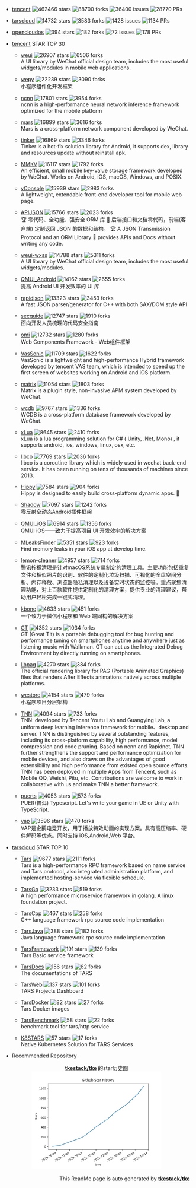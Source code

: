 
+ [tencent](https://github.com/tencent)
![462466 stars](https://img.shields.io/badge/Stars-462466-green)
![88700 forks](https://img.shields.io/badge/Forks-88700-green)
![36400 issues](https://img.shields.io/badge/Issues-36400-green)
![28770 PRs](https://img.shields.io/badge/PRs-28770-green)

+ [tarscloud](https://github.com/tarscloud)
![14732 stars](https://img.shields.io/badge/Stars-14732-green)
![3583 forks](https://img.shields.io/badge/Forks-3583-green)
![1428 issues](https://img.shields.io/badge/Issues-1428-green)
![1134 PRs](https://img.shields.io/badge/PRs-1134-green)

+ [opencloudos](https://github.com/opencloudos)
![394 stars](https://img.shields.io/badge/Stars-394-green)
![182 forks](https://img.shields.io/badge/Forks-182-green)
![72 issues](https://img.shields.io/badge/Issues-72-green)
![178 PRs](https://img.shields.io/badge/PRs-178-green)



+ [tencent](https://github.com/tencent) STAR TOP 30
    
    + [weui](https://github.com/tencent/weui) 
    ![26907 stars](https://img.shields.io/badge/Stars-26907-green)
    ![6506 forks](https://img.shields.io/badge/Forks-6506-green)  
    A UI library by WeChat official design team, includes the most useful widgets/modules in mobile web applications.
    
    + [wepy](https://github.com/tencent/wepy) 
    ![22239 stars](https://img.shields.io/badge/Stars-22239-green)
    ![3090 forks](https://img.shields.io/badge/Forks-3090-green)  
    小程序组件化开发框架
    
    + [ncnn](https://github.com/tencent/ncnn) 
    ![17801 stars](https://img.shields.io/badge/Stars-17801-green)
    ![3954 forks](https://img.shields.io/badge/Forks-3954-green)  
    ncnn is a high-performance neural network inference framework optimized for the mobile platform
    
    + [mars](https://github.com/tencent/mars) 
    ![16899 stars](https://img.shields.io/badge/Stars-16899-green)
    ![3616 forks](https://img.shields.io/badge/Forks-3616-green)  
    Mars is a cross-platform network component  developed by WeChat.
    
    + [tinker](https://github.com/tencent/tinker) 
    ![16869 stars](https://img.shields.io/badge/Stars-16869-green)
    ![3346 forks](https://img.shields.io/badge/Forks-3346-green)  
    Tinker is a hot-fix solution library for Android, it supports dex, library and resources update without reinstall apk.
    
    + [MMKV](https://github.com/tencent/MMKV) 
    ![16117 stars](https://img.shields.io/badge/Stars-16117-green)
    ![1792 forks](https://img.shields.io/badge/Forks-1792-green)  
    An efficient, small mobile key-value storage framework developed by WeChat. Works on Android, iOS, macOS, Windows, and POSIX.
    
    + [vConsole](https://github.com/tencent/vConsole) 
    ![15939 stars](https://img.shields.io/badge/Stars-15939-green)
    ![2983 forks](https://img.shields.io/badge/Forks-2983-green)  
    A lightweight, extendable front-end developer tool for mobile web page.
    
    + [APIJSON](https://github.com/tencent/APIJSON) 
    ![15766 stars](https://img.shields.io/badge/Stars-15766-green)
    ![2023 forks](https://img.shields.io/badge/Forks-2023-green)  
    🏆 零代码、全功能、强安全 ORM 库 🚀 后端接口和文档零代码，前端(客户端) 定制返回 JSON 的数据和结构。 🏆 A JSON Transmission Protocol and an ORM Library 🚀  provides APIs and Docs without writing any code.
    
    + [weui-wxss](https://github.com/tencent/weui-wxss) 
    ![14788 stars](https://img.shields.io/badge/Stars-14788-green)
    ![5311 forks](https://img.shields.io/badge/Forks-5311-green)  
    A UI library by WeChat official design team, includes the most useful widgets/modules.
    
    + [QMUI_Android](https://github.com/tencent/QMUI_Android) 
    ![14162 stars](https://img.shields.io/badge/Stars-14162-green)
    ![2655 forks](https://img.shields.io/badge/Forks-2655-green)  
    提高 Android UI 开发效率的 UI 库
    
    + [rapidjson](https://github.com/tencent/rapidjson) 
    ![13323 stars](https://img.shields.io/badge/Stars-13323-green)
    ![3453 forks](https://img.shields.io/badge/Forks-3453-green)  
    A fast JSON parser/generator for C++ with both SAX/DOM style API
    
    + [secguide](https://github.com/tencent/secguide) 
    ![12747 stars](https://img.shields.io/badge/Stars-12747-green)
    ![1910 forks](https://img.shields.io/badge/Forks-1910-green)  
    面向开发人员梳理的代码安全指南
    
    + [omi](https://github.com/tencent/omi) 
    ![12732 stars](https://img.shields.io/badge/Stars-12732-green)
    ![1280 forks](https://img.shields.io/badge/Forks-1280-green)  
    Web Components Framework - Web组件框架
    
    + [VasSonic](https://github.com/tencent/VasSonic) 
    ![11709 stars](https://img.shields.io/badge/Stars-11709-green)
    ![1622 forks](https://img.shields.io/badge/Forks-1622-green)  
    VasSonic is a lightweight and high-performance Hybrid framework developed by tencent VAS team, which is intended to speed up the first screen of websites working on Android and iOS platform. 
    
    + [matrix](https://github.com/tencent/matrix) 
    ![11054 stars](https://img.shields.io/badge/Stars-11054-green)
    ![1803 forks](https://img.shields.io/badge/Forks-1803-green)  
    Matrix is a plugin style, non-invasive APM system developed by WeChat.
    
    + [wcdb](https://github.com/tencent/wcdb) 
    ![9767 stars](https://img.shields.io/badge/Stars-9767-green)
    ![1336 forks](https://img.shields.io/badge/Forks-1336-green)  
    WCDB is a cross-platform database framework developed by WeChat.
    
    + [xLua](https://github.com/tencent/xLua) 
    ![8645 stars](https://img.shields.io/badge/Stars-8645-green)
    ![2410 forks](https://img.shields.io/badge/Forks-2410-green)  
    xLua is a lua programming solution for  C# ( Unity, .Net, Mono) , it supports android, ios, windows, linux, osx, etc.
    
    + [libco](https://github.com/tencent/libco) 
    ![7769 stars](https://img.shields.io/badge/Stars-7769-green)
    ![2036 forks](https://img.shields.io/badge/Forks-2036-green)  
    libco is a coroutine library which is widely used in wechat  back-end service. It has been running on tens of thousands of machines since 2013.
    
    + [Hippy](https://github.com/tencent/Hippy) 
    ![7584 stars](https://img.shields.io/badge/Stars-7584-green)
    ![904 forks](https://img.shields.io/badge/Forks-904-green)  
    Hippy is designed to easily build cross-platform dynamic apps. 👏
    
    + [Shadow](https://github.com/tencent/Shadow) 
    ![7097 stars](https://img.shields.io/badge/Stars-7097-green)
    ![1242 forks](https://img.shields.io/badge/Forks-1242-green)  
    零反射全动态Android插件框架
    
    + [QMUI_iOS](https://github.com/tencent/QMUI_iOS) 
    ![6914 stars](https://img.shields.io/badge/Stars-6914-green)
    ![1356 forks](https://img.shields.io/badge/Forks-1356-green)  
    QMUI iOS——致力于提高项目 UI 开发效率的解决方案
    
    + [MLeaksFinder](https://github.com/tencent/MLeaksFinder) 
    ![5351 stars](https://img.shields.io/badge/Stars-5351-green)
    ![923 forks](https://img.shields.io/badge/Forks-923-green)  
    Find memory leaks in your iOS app at develop time.
    
    + [lemon-cleaner](https://github.com/tencent/lemon-cleaner) 
    ![4957 stars](https://img.shields.io/badge/Stars-4957-green)
    ![714 forks](https://img.shields.io/badge/Forks-714-green)  
    腾讯柠檬清理是针对macOS系统专属制定的清理工具。主要功能包括重复文件和相似照片的识别、软件的定制化垃圾扫描、可视化的全盘空间分析、内存释放、浏览器隐私清理以及设备实时状态的监控等。重点聚焦清理功能，对上百款软件提供定制化的清理方案，提供专业的清理建议，帮助用户轻松完成一键式清理。
    
    + [kbone](https://github.com/tencent/kbone) 
    ![4633 stars](https://img.shields.io/badge/Stars-4633-green)
    ![451 forks](https://img.shields.io/badge/Forks-451-green)  
    一个致力于微信小程序和 Web 端同构的解决方案
    
    + [GT](https://github.com/tencent/GT) 
    ![4352 stars](https://img.shields.io/badge/Stars-4352-green)
    ![1034 forks](https://img.shields.io/badge/Forks-1034-green)  
    GT (Great Tit) is a portable debugging tool for bug hunting and performance tuning on smartphones anytime and anywhere just as listening music with Walkman. GT can act as the Integrated Debug Environment by directly running on smartphones.
    
    + [libpag](https://github.com/tencent/libpag) 
    ![4270 stars](https://img.shields.io/badge/Stars-4270-green)
    ![384 forks](https://img.shields.io/badge/Forks-384-green)  
    The official rendering library for PAG (Portable Animated Graphics) files that renders After Effects animations natively across multiple platforms.
    
    + [westore](https://github.com/tencent/westore) 
    ![4154 stars](https://img.shields.io/badge/Stars-4154-green)
    ![479 forks](https://img.shields.io/badge/Forks-479-green)  
    小程序项目分层架构
    
    + [TNN](https://github.com/tencent/TNN) 
    ![4094 stars](https://img.shields.io/badge/Stars-4094-green)
    ![733 forks](https://img.shields.io/badge/Forks-733-green)  
    TNN: developed by Tencent Youtu Lab and Guangying Lab, a uniform deep learning inference framework for mobile、desktop and server. TNN is distinguished by several outstanding features, including its cross-platform capability, high performance, model compression and code pruning. Based on ncnn and Rapidnet, TNN further strengthens the support and performance optimization for mobile devices, and also draws on the advantages of good extensibility and high performance from existed open source efforts. TNN has been deployed in multiple Apps from Tencent, such as Mobile QQ, Weishi, Pitu, etc. Contributions are welcome to work in collaborative with us and make TNN a better framework. 
    
    + [puerts](https://github.com/tencent/puerts) 
    ![4053 stars](https://img.shields.io/badge/Stars-4053-green)
    ![573 forks](https://img.shields.io/badge/Forks-573-green)  
    PUER(普洱) Typescript. Let's write your game in UE or Unity with TypeScript.
    
    + [vap](https://github.com/tencent/vap) 
    ![3596 stars](https://img.shields.io/badge/Stars-3596-green)
    ![470 forks](https://img.shields.io/badge/Forks-470-green)  
    VAP是企鹅电竞开发，用于播放特效动画的实现方案。具有高压缩率、硬件解码等优点。同时支持 iOS,Android,Web 平台。
    

+ [tarscloud](https://github.com/tarscloud) STAR TOP 10
    
    + [Tars](https://github.com/tarscloud/Tars) 
    ![9677 stars](https://img.shields.io/badge/Stars-9677-green)
    ![2111 forks](https://img.shields.io/badge/Forks-2111-green)  
    Tars is a high-performance RPC framework based on name service and Tars protocol, also integrated administration platform, and implemented hosting-service via flexible schedule.
    
    + [TarsGo](https://github.com/tarscloud/TarsGo) 
    ![3233 stars](https://img.shields.io/badge/Stars-3233-green)
    ![519 forks](https://img.shields.io/badge/Forks-519-green)  
    A  high performance microservice  framework  in golang. A linux foundation project.
    
    + [TarsCpp](https://github.com/tarscloud/TarsCpp) 
    ![467 stars](https://img.shields.io/badge/Stars-467-green)
    ![258 forks](https://img.shields.io/badge/Forks-258-green)  
    C++ language framework rpc source code implementation
    
    + [TarsJava](https://github.com/tarscloud/TarsJava) 
    ![388 stars](https://img.shields.io/badge/Stars-388-green)
    ![182 forks](https://img.shields.io/badge/Forks-182-green)  
    Java language framework rpc source code implementation
    
    + [TarsFramework](https://github.com/tarscloud/TarsFramework) 
    ![191 stars](https://img.shields.io/badge/Stars-191-green)
    ![139 forks](https://img.shields.io/badge/Forks-139-green)  
    Tars Basic service framework
    
    + [TarsDocs](https://github.com/tarscloud/TarsDocs) 
    ![156 stars](https://img.shields.io/badge/Stars-156-green)
    ![82 forks](https://img.shields.io/badge/Forks-82-green)  
    The documentations of TARS
    
    + [TarsWeb](https://github.com/tarscloud/TarsWeb) 
    ![137 stars](https://img.shields.io/badge/Stars-137-green)
    ![101 forks](https://img.shields.io/badge/Forks-101-green)  
    TARS Projects Dashboard
    
    + [TarsDocker](https://github.com/tarscloud/TarsDocker) 
    ![82 stars](https://img.shields.io/badge/Stars-82-green)
    ![27 forks](https://img.shields.io/badge/Forks-27-green)  
    Tars Docker  images
    
    + [TarsBenchmark](https://github.com/tarscloud/TarsBenchmark) 
    ![58 stars](https://img.shields.io/badge/Stars-58-green)
    ![22 forks](https://img.shields.io/badge/Forks-22-green)  
    benchmark tool for tars/http service
    
    + [K8STARS](https://github.com/tarscloud/K8STARS) 
    ![57 stars](https://img.shields.io/badge/Stars-57-green)
    ![17 forks](https://img.shields.io/badge/Forks-17-green)  
    Native Kubernetes  Solution for TARS Services
    


+ Recommended Repository  
<p align="center">
      <strong>
        <a href="https://github.com/tkestack/tke" target="_blank">tkestack/tke</a>
      </strong>  的star历史图
  <br>
  <img src="https://raw.githubusercontent.com/ButterAndButterfly/GithubTools/master/data/stars_history.jpg" width="350px"></img>    
</p>

<p align="right">
      This ReadMe page is auto generated by 
      <strong>
        <a href="https://github.com/tkestack/tke" target="_blank">tkestack/tke</a><br>
      </strong>   
</p>